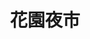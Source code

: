 ---
title: "花園夜市"
parent: "台南市夜市王"
description: "台南市花園夜市夜市王美食賽事資訊，收錄雞排、蚵仔煎、臭豆腐、甜點等多項排名與店家資訊，帶你探索台南在地美味。"
keywords:
  - 夜市王
  - 花園夜市
  - 台灣美食
  - 台南市美食
custom_css: "/css/events/the-king-of-night-market/vendor-list.css"
type: "the-king-of-night-market"
layout: "vendor-list"
datePublished: "2025-06-02"
dateModified: "2025-06-14"

events:
  - type: "雞排"
    rank: "第八名"
    name: "碳烤雄大香雞排"
    address: "台南市北區海安路三段533號"
    google_map: "https://maps.app.goo.gl/zvuLMnp7WK7TAmG77"
    footinder: ""
    description: "夜市王雞排項目，第八名，花園夜市碳烤雄大香雞排"
  - type: "蚵仔煎"
    rank: "第三名"
    name: "阿三哥蚵仔煎"
    address: "台南市北區海安路三段533號"
    google_map: "https://maps.app.goo.gl/6nzQgK9EQjJSwiks8"
    footinder: ""
    description: "夜市王蚵仔煎項目，第三名，花園夜市阿三哥蚵仔煎"
  - type: "臭豆腐"
    rank: "第五名"
    name: "延記臭豆腐"
    address: "台南市北區海安路三段533號"
    google_map: "https://maps.app.goo.gl/ZJMdxgKoaCGZr3V66"
    footinder: "https://footinder.com.tw/%E5%8F%B0%E5%8D%97%E5%B8%82%E5%8C%97%E5%8D%80/110336/"
    description: "夜市王臭豆腐項目，第五名，花園夜市延記臭豆腐"
  - type: "甜點"
    rank: "第五名"
    name: "濃五吉拿棒"
    address: "台南市北區海安路三段533號花園夜市18排34號"
    google_map: "https://maps.app.goo.gl/UwQGtrZ2g41wMSLC6"
    footinder: ""
    description: "夜市王甜點項目，第五名，花園夜市濃五吉拿棒"
  - type: "牛肉"
    rank: "第一名"
    name: "全壘打牛排"
    address: "台南市北區海安路三段533號"
    google_map: "https://maps.app.goo.gl/eXKJFwKWStAqW89Q9"
    footinder: "https://footinder.com.tw/%E5%8F%B0%E5%8D%97%E5%B8%82%E5%8C%97%E5%8D%80/362071/"
    description: "夜市王牛肉項目，第一名，花園夜市全壘打牛排"
  - type: "海鮮"
    rank: "第六名"
    name: "魷皇駕到"
    address: "台南市北區海安路三段533號"
    google_map: "https://maps.app.goo.gl/KbZRVWhBJpHAC5fq5"
    footinder: ""
    description: "夜市王海鮮項目，第六名，花園夜市魷皇駕到"
---